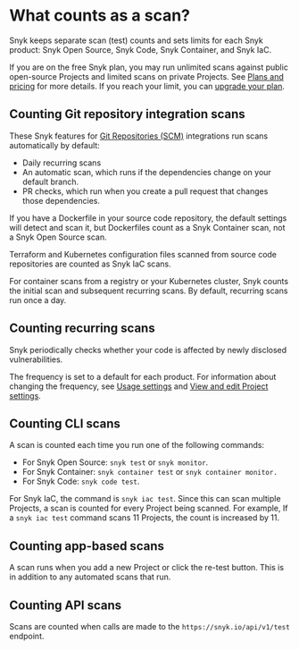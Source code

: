 # What counts as a scan?

Snyk keeps separate scan (test) counts and sets limits for each Snyk product: Snyk Open Source, Snyk Code, Snyk Container, and Snyk IaC.

If you are on the free Snyk plan, you may run unlimited scans against public open-source Projects and limited scans on private Projects. See [Plans and pricing](https://snyk.io/plans?\_gl=1\*1d4rb1a\*\_ga\*NzI0Mjg1NDM2LjE2OTAzNzU5NDk.\*\_ga\_X9SH3KP7B4\*MTY5MzYxOTc2NC4xMzIuMS4xNjkzNjE5ODA1LjAuMC4w) for more details. If you reach your limit, you can [upgrade your plan](https://snyk.io/plans?\_gl=1\*1d4rb1a\*\_ga\*NzI0Mjg1NDM2LjE2OTAzNzU5NDk.\*\_ga\_X9SH3KP7B4\*MTY5MzYxOTc2NC4xMzIuMS4xNjkzNjE5ODA1LjAuMC4w).

## Counting Git repository integration scans

These Snyk features for [Git Repositories (SCM)](../../integrate-with-snyk/git-repository-scm-integrations/) integrations run scans automatically by default:

* Daily recurring scans
* An automatic scan, which runs if the dependencies change on your default branch.
* PR checks, which run when you create a pull request that changes those dependencies.

If you have a Dockerfile in your source code repository, the default settings will detect and scan it, but Dockerfiles count as a Snyk Container scan, not a Snyk Open Source scan.

Terraform and Kubernetes configuration files scanned from source code repositories are counted as Snyk IaC scans.

For container scans from a registry or your Kubernetes cluster, Snyk counts the initial scan and subsequent recurring scans. By default, recurring scans run once a day.

## Counting recurring scans

Snyk periodically checks whether your code is affected by newly disclosed vulnerabilities.

The frequency is set to a default for each product. For information about changing the frequency, see [Usage settings](../../snyk-admin/manage-settings/usage-settings.md) and [View and edit Project settings](../../snyk-admin/introduction-to-snyk-projects/view-and-edit-project-settings.md).

## Counting CLI scans

A scan is counted each time you run one of the following commands:

* For Snyk Open Source: `snyk test` or `snyk monitor`.
* For Snyk Container: `snyk container test` or `snyk container monitor.`
* For Snyk Code: `snyk code test`.

For Snyk IaC, the command is `snyk iac test`. Since this can scan multiple Projects, a scan is counted for every Project being scanned. For example, If a `snyk iac test` command scans 11 Projects, the count is increased by 11.

## Counting app-based scans

A scan runs when you add a new Project or click the re-test button. This is in addition to any automated scans that run.

## Counting API scans

Scans are counted when calls are made to the `https://snyk.io/api/v1/test` endpoint.
